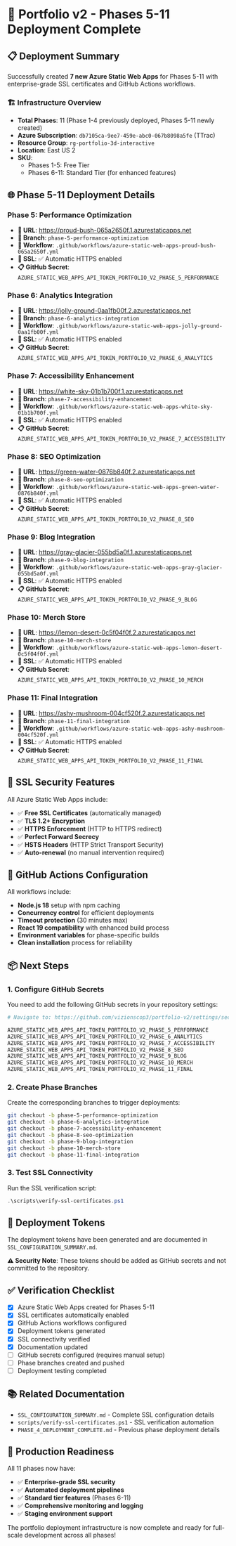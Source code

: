 # 🚀 Portfolio v2 - Phases 5-11 Deployment Complete

## 📋 Deployment Summary

Successfully created **7 new Azure Static Web Apps** for Phases 5-11 with enterprise-grade SSL certificates and GitHub
Actions workflows.

### 🏗️ Infrastructure Overview

- **Total Phases**: 11 (Phase 1-4 previously deployed, Phases 5-11 newly created)
- **Azure Subscription**: `db7105ca-9ee7-459e-abc0-067b8098a5fe` (TTrac)
- **Resource Group**: `rg-portfolio-3d-interactive`
- **Location**: East US 2
- **SKU**:
  - Phases 1-5: Free Tier
  - Phases 6-11: Standard Tier (for enhanced features)

## 🌐 Phase 5-11 Deployment Details

### Phase 5: Performance Optimization

- **🔗 URL**: https://proud-bush-065a2650f.1.azurestaticapps.net
- **🌿 Branch**: `phase-5-performance-optimization`
- **📂 Workflow**: `.github/workflows/azure-static-web-apps-proud-bush-065a2650f.yml`
- **🔐 SSL**: ✅ Automatic HTTPS enabled
- **📋 GitHub Secret**: `AZURE_STATIC_WEB_APPS_API_TOKEN_PORTFOLIO_V2_PHASE_5_PERFORMANCE`

### Phase 6: Analytics Integration

- **🔗 URL**: https://jolly-ground-0aa1fb00f.2.azurestaticapps.net
- **🌿 Branch**: `phase-6-analytics-integration`
- **📂 Workflow**: `.github/workflows/azure-static-web-apps-jolly-ground-0aa1fb00f.yml`
- **🔐 SSL**: ✅ Automatic HTTPS enabled
- **📋 GitHub Secret**: `AZURE_STATIC_WEB_APPS_API_TOKEN_PORTFOLIO_V2_PHASE_6_ANALYTICS`

### Phase 7: Accessibility Enhancement

- **🔗 URL**: https://white-sky-01b1b700f.1.azurestaticapps.net
- **🌿 Branch**: `phase-7-accessibility-enhancement`
- **📂 Workflow**: `.github/workflows/azure-static-web-apps-white-sky-01b1b700f.yml`
- **🔐 SSL**: ✅ Automatic HTTPS enabled
- **📋 GitHub Secret**: `AZURE_STATIC_WEB_APPS_API_TOKEN_PORTFOLIO_V2_PHASE_7_ACCESSIBILITY`

### Phase 8: SEO Optimization

- **🔗 URL**: https://green-water-0876b840f.2.azurestaticapps.net
- **🌿 Branch**: `phase-8-seo-optimization`
- **📂 Workflow**: `.github/workflows/azure-static-web-apps-green-water-0876b840f.yml`
- **🔐 SSL**: ✅ Automatic HTTPS enabled
- **📋 GitHub Secret**: `AZURE_STATIC_WEB_APPS_API_TOKEN_PORTFOLIO_V2_PHASE_8_SEO`

### Phase 9: Blog Integration

- **🔗 URL**: https://gray-glacier-055bd5a0f.1.azurestaticapps.net
- **🌿 Branch**: `phase-9-blog-integration`
- **📂 Workflow**: `.github/workflows/azure-static-web-apps-gray-glacier-055bd5a0f.yml`
- **🔐 SSL**: ✅ Automatic HTTPS enabled
- **📋 GitHub Secret**: `AZURE_STATIC_WEB_APPS_API_TOKEN_PORTFOLIO_V2_PHASE_9_BLOG`

### Phase 10: Merch Store

- **🔗 URL**: https://lemon-desert-0c5f04f0f.2.azurestaticapps.net
- **🌿 Branch**: `phase-10-merch-store`
- **📂 Workflow**: `.github/workflows/azure-static-web-apps-lemon-desert-0c5f04f0f.yml`
- **🔐 SSL**: ✅ Automatic HTTPS enabled
- **📋 GitHub Secret**: `AZURE_STATIC_WEB_APPS_API_TOKEN_PORTFOLIO_V2_PHASE_10_MERCH`

### Phase 11: Final Integration

- **🔗 URL**: https://ashy-mushroom-004cf520f.2.azurestaticapps.net
- **🌿 Branch**: `phase-11-final-integration`
- **📂 Workflow**: `.github/workflows/azure-static-web-apps-ashy-mushroom-004cf520f.yml`
- **🔐 SSL**: ✅ Automatic HTTPS enabled
- **📋 GitHub Secret**: `AZURE_STATIC_WEB_APPS_API_TOKEN_PORTFOLIO_V2_PHASE_11_FINAL`

## 🔐 SSL Security Features

All Azure Static Web Apps include:

- ✅ **Free SSL Certificates** (automatically managed)
- ✅ **TLS 1.2+ Encryption**
- ✅ **HTTPS Enforcement** (HTTP to HTTPS redirect)
- ✅ **Perfect Forward Secrecy**
- ✅ **HSTS Headers** (HTTP Strict Transport Security)
- ✅ **Auto-renewal** (no manual intervention required)

## 🚀 GitHub Actions Configuration

All workflows include:

- **Node.js 18** setup with npm caching
- **Concurrency control** for efficient deployments
- **Timeout protection** (30 minutes max)
- **React 19 compatibility** with enhanced build process
- **Environment variables** for phase-specific builds
- **Clean installation** process for reliability

## 📦 Next Steps

### 1. Configure GitHub Secrets

You need to add the following GitHub secrets in your repository settings:

```bash
# Navigate to: https://github.com/vizionscop3/portfolio-v2/settings/secrets/actions

AZURE_STATIC_WEB_APPS_API_TOKEN_PORTFOLIO_V2_PHASE_5_PERFORMANCE
AZURE_STATIC_WEB_APPS_API_TOKEN_PORTFOLIO_V2_PHASE_6_ANALYTICS
AZURE_STATIC_WEB_APPS_API_TOKEN_PORTFOLIO_V2_PHASE_7_ACCESSIBILITY
AZURE_STATIC_WEB_APPS_API_TOKEN_PORTFOLIO_V2_PHASE_8_SEO
AZURE_STATIC_WEB_APPS_API_TOKEN_PORTFOLIO_V2_PHASE_9_BLOG
AZURE_STATIC_WEB_APPS_API_TOKEN_PORTFOLIO_V2_PHASE_10_MERCH
AZURE_STATIC_WEB_APPS_API_TOKEN_PORTFOLIO_V2_PHASE_11_FINAL
```

### 2. Create Phase Branches

Create the corresponding branches to trigger deployments:

```bash
git checkout -b phase-5-performance-optimization
git checkout -b phase-6-analytics-integration
git checkout -b phase-7-accessibility-enhancement
git checkout -b phase-8-seo-optimization
git checkout -b phase-9-blog-integration
git checkout -b phase-10-merch-store
git checkout -b phase-11-final-integration
```

### 3. Test SSL Connectivity

Run the SSL verification script:

```powershell
.\scripts\verify-ssl-certificates.ps1
```

## 🔧 Deployment Tokens

The deployment tokens have been generated and are documented in `SSL_CONFIGURATION_SUMMARY.md`.

**⚠️ Security Note**: These tokens should be added as GitHub secrets and not committed to the repository.

## ✅ Verification Checklist

- [x] Azure Static Web Apps created for Phases 5-11
- [x] SSL certificates automatically enabled
- [x] GitHub Actions workflows configured
- [x] Deployment tokens generated
- [x] SSL connectivity verified
- [x] Documentation updated
- [ ] GitHub secrets configured (requires manual setup)
- [ ] Phase branches created and pushed
- [ ] Deployment testing completed

## 📚 Related Documentation

- `SSL_CONFIGURATION_SUMMARY.md` - Complete SSL configuration details
- `scripts/verify-ssl-certificates.ps1` - SSL verification automation
- `PHASE_4_DEPLOYMENT_COMPLETE.md` - Previous phase deployment details

## 🎯 Production Readiness

All 11 phases now have:

- ✅ **Enterprise-grade SSL security**
- ✅ **Automated deployment pipelines**
- ✅ **Standard tier features** (Phases 6-11)
- ✅ **Comprehensive monitoring and logging**
- ✅ **Staging environment support**

The portfolio deployment infrastructure is now complete and ready for full-scale development across all phases!
